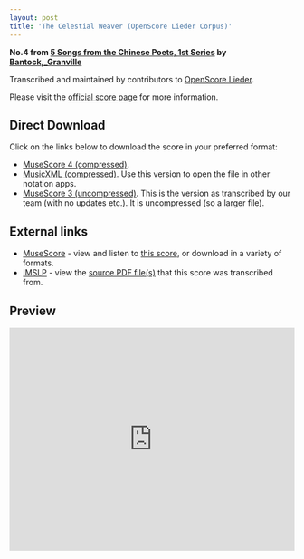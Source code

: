 ```yaml
---
layout: post
title: 'The Celestial Weaver (OpenScore Lieder Corpus)'
---
```


__No.4 from [5 Songs from the Chinese Poets, 1st Series](https://fourscoreandmore.org/openscore/lieder/Bantock,_Granville/5_Songs_from_the_Chinese_Poets,_1st_Series/) by [Bantock,_Granville](https://fourscoreandmore.org/openscore/lieder/Bantock,_Granville)__

Transcribed and maintained by contributors to [OpenScore Lieder].

Please visit the [official score page] for more information.

[official score page]: https://musescore.com/openscore-lieder-corpus/scores/6211559
[OpenScore Lieder]: https://musescore.com/openscore-lieder-corpus

## Direct Download

Click on the links below to download the score in your preferred format:
- [MuseScore 4 (compressed)](https://fourscoreandmore.org/openscore/lieder/Bantock,_Granville/5_Songs_from_the_Chinese_Poets,_1st_Series/4_The_Celestial_Weaver.mscz).
- [MusicXML (compressed)](https://fourscoreandmore.org/openscore/lieder/Bantock,_Granville/5_Songs_from_the_Chinese_Poets,_1st_Series/4_The_Celestial_Weaver.mxl). Use this version to open the file in other notation apps.
- [MuseScore 3 (uncompressed)](https://raw.githubusercontent.com/OpenScore/Lieder/refs/heads/main/scores/Bantock,_Granville/5_Songs_from_the_Chinese_Poets,_1st_Series/4_The_Celestial_Weaver/lc6211559.mscx). This is the version as transcribed by our team (with no updates etc.). It is uncompressed (so a larger file).

## External links

- [MuseScore] - view and listen to [this score][MuseScore], or download in a variety of formats.
- [IMSLP] - view the [source PDF file(s)][IMSLP] that this score was transcribed from.

[MuseScore]: https://musescore.com/score/6211559
[IMSLP]: https://imslp.org/wiki/Special:ReverseLookup/236270

## Preview

<iframe width="100%" height="394" src="https://musescore.com/openscore-lieder-corpus/scores/6211559/embed" frameborder="0" allowfullscreen allow="autoplay; fullscreen"></iframe>

